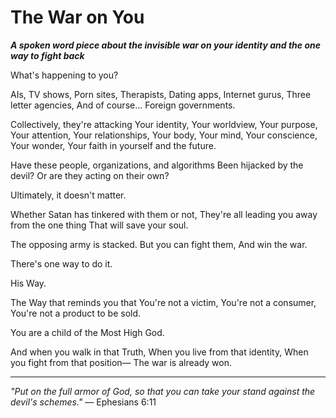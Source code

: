 # The War on You

***A spoken word piece about the invisible war on your identity and the one way to fight back***

What's happening to you?

AIs,
TV shows,
Porn sites,
Therapists,
Dating apps,
Internet gurus,
Three letter agencies,
And of course...
Foreign governments.

Collectively, they're attacking
Your identity,
Your worldview,
Your purpose,
Your attention,
Your relationships,
Your body,
Your mind,
Your conscience,
Your wonder,
Your faith in yourself and the future.

Have these people, organizations, and algorithms
Been hijacked by the devil?
Or are they acting on their own?

Ultimately, it doesn't matter.

Whether Satan has tinkered with them or not,
They're all leading you away from the one thing
That will save your soul.

The opposing army is stacked.
But you can fight them,
And win the war.

There's one way to do it.

His Way.

The Way that reminds you that
You're not a victim,
You're not a consumer,
You're not a product to be sold.

You are a child of the Most High God.

And when you walk in that Truth,
When you live from that identity,
When you fight from that position—
The war is already won.

---

*"Put on the full armor of God, so that you can take your stand against the devil's schemes."* — Ephesians 6:11
